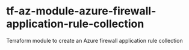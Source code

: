 # tf-az-module-azure-firewall-application-rule-collection
Terraform module to create an Azure firewall application rule collection 
